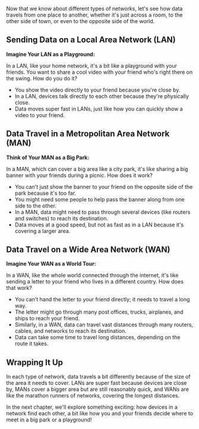 
Now that we know about different types of networks, let's see how data travels from one place to another, whether it's just across a room, to the other side of town, or even to the opposite side of the world.

## Sending Data on a Local Area Network (LAN)

**Imagine Your LAN as a Playground:**

In a LAN, like your home network, it's a bit like a playground with your friends. You want to share a cool video with your friend who's right there on the swing. How do you do it?

- You show the video directly to your friend because you're close by.
- In a LAN, devices talk directly to each other because they're physically close.
- Data moves super fast in LANs, just like how you can quickly show a video to your friend.

## Data Travel in a Metropolitan Area Network (MAN)

**Think of Your MAN as a Big Park:**

In a MAN, which can cover a big area like a city park, it's like sharing a big banner with your friends during a picnic. How does it work?

- You can't just show the banner to your friend on the opposite side of the park because it's too far.
- You might need some people to help pass the banner along from one side to the other.
- In a MAN, data might need to pass through several devices (like routers and switches) to reach its destination.
- Data moves at a good speed, but not as fast as in a LAN because it's covering a larger area.

## Data Travel on a Wide Area Network (WAN)

**Imagine Your WAN as a World Tour:**

In a WAN, like the whole world connected through the internet, it's like sending a letter to your friend who lives in a different country. How does that work?

- You can't hand the letter to your friend directly; it needs to travel a long way.
- The letter might go through many post offices, trucks, airplanes, and ships to reach your friend.
- Similarly, in a WAN, data can travel vast distances through many routers, cables, and networks to reach its destination.
- Data can take some time to travel long distances, depending on the route it takes.

## Wrapping It Up

In each type of network, data travels a bit differently because of the size of the area it needs to cover. LANs are super fast because devices are close by, MANs cover a bigger area but are still reasonably quick, and WANs are like the marathon runners of networks, covering the longest distances.

In the next chapter, we'll explore something exciting: how devices in a network find each other, a bit like how you and your friends decide where to meet in a big park or a playground!